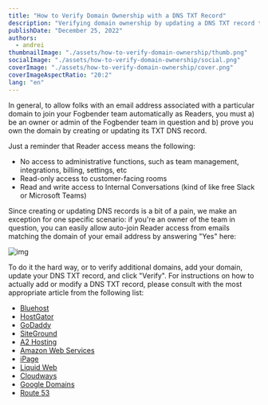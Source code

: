 ```yaml
---
title: "How to Verify Domain Ownership with a DNS TXT Record"
description: "Verifying domain ownership by updating a DNS TXT record to enable colleagues to auto-join your Fogbender team"
publishDate: "December 25, 2022"
authors:
  - andrei
thumbnailImage: "./assets/how-to-verify-domain-ownership/thumb.png"
socialImage: "./assets/how-to-verify-domain-ownership/social.png"
coverImage: "./assets/how-to-verify-domain-ownership/cover.png"
coverImageAspectRatio: "20:2"
lang: "en"
---
```


In general, to allow folks with an email address associated with a particular domain to join your Fogbender team automatically as Readers, you must a) be an owner or admin of the Fogbender team in question and b) prove you own the domain by creating or updating its TXT DNS record.

Just a reminder that Reader access means the following:

- No access to administrative functions, such as team management, integrations, billing, settings, etc
- Read-only access to customer-facing rooms
- Read and write access to Internal Conversations (kind of like free Slack or Microsoft Teams)

Since creating or updating DNS records is a bit of a pain, we make an exception for one specific scenario: if you're an owner of the team in question, you can easily allow auto-join Reader access from emails matching the domain of your email address by answering "Yes" here:

![img](https://fogbender-blog.s3.amazonaws.com/exception.png)

To do it the hard way, or to verify additional domains, add your domain, update your DNS TXT record, and click "Verify". For instructions on how to actually add or modify a DNS TXT record, please consult with the most appropriate article from the following list:

- [Bluehost](https://www.bluehost.com/help/article/dns-management-add-edit-or-delete-dns-entries)
- [HostGator](https://www.hostgator.com/help/article/i-bought-my-domain-from-hostgator-how-do-i-make-dns-changes)
- [GoDaddy](https://www.godaddy.com/help/add-a-txt-record-19232)
- [SiteGround](https://www.siteground.com/kb/manage-dns-records/)
- [A2 Hosting](https://www.a2hosting.com/kb/a2-hosting-products/email-hosting/setting-up-dns-records-for-professional-and-pro-plus-email-hosting)
- [Amazon Web Services](https://aws.amazon.com/premiumsupport/knowledge-center/route-53-configure-long-spf-txt-records/)
- [iPage](https://www.ipage.com/help/article/dns-management-how-to-update-txt-spf-records)
- [Liquid Web](https://www.liquidweb.com/kb/how-to-add-or-modify-dns-records-in-manage/)
- [Cloudways](https://support.cloudways.com/en/articles/5241822-how-to-merge-multiple-spf-records)
- [Google Domains](https://university.webflow.com/lesson/verify-domain-ownership-using-txt-records)
- [Route 53](https://aws.amazon.com/premiumsupport/knowledge-center/route-53-configure-long-spf-txt-records/)
